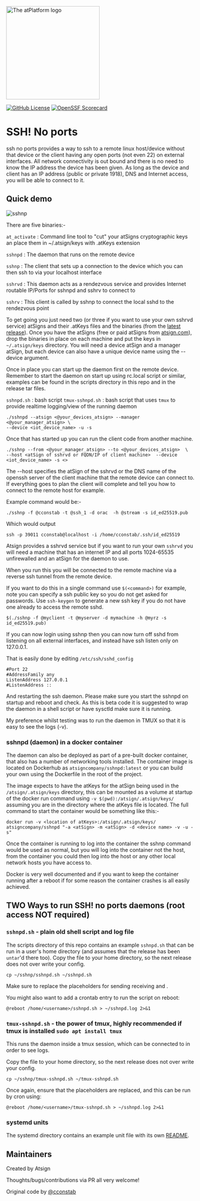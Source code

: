 <img width=250px src="https://atsign.dev/assets/img/atPlatform_logo_gray.svg?sanitize=true" alt="The atPlatform logo">

[![GitHub License](https://img.shields.io/badge/license-BSD3-blue.svg)](./LICENSE)
[![OpenSSF Scorecard](https://api.securityscorecards.dev/projects/github.com/atsign-foundation/sshnoports/badge)](https://api.securityscorecards.dev/projects/github.com/atsign-foundation/sshnoports)

# SSH! No ports

ssh no ports provides a way to ssh to a remote linux host/device without that
device or the client having any open ports (not even 22) on external interfaces. All
network connectivity is out bound and there is no need to know the IP
address the device has been given. As long as the device and client has an IP address (public or private 1918),
DNS and Internet access, you will be able to connect to it.

## Quick demo
![sshnp](https://github.com/atsign-foundation/sshnoports/assets/6131216/4ff005f1-230e-4621-9b33-f834caa9a1d1)


There are five binaries:-

`at_activate`  : Command line tool to "cut" your atSigns cryptographic keys an place them in ~/.atsign/keys with .atKeys extension

`sshnpd` : The daemon that runs on the remote device

`sshnp`  : The client that sets up a connection to the device which you
can then ssh to via your localhost interface

`sshrvd` : This daemon acts as a rendezvous service and provides Internet routable IP/Ports for sshnpd and sshrv to connect to

`sshrv`  : This client is called by sshnp to connect the local sshd to the rendezvous point

To get going you just need two (or three if you want to use your own sshrvd service) atSigns and their .atKeys files and the
binaries (from the 
[latest release](https://github.com/atsign-foundation/sshnoports/releases)).
Once you have the atSigns (free or paid atSigns from [atsign.com](https://atsign.com)), drop the binaries in place
on each machine and put the keys in `~/.atsign/keys` directory. You will need
a device atSign and a manager atSign, but each device can also have a unique
device name using the --device argument.

Once in place you can start up the daemon first on the remote device.
Remember to start the daemon on start up using rc.local script or similar, examples can be found in the scripts directory in this repo and in the release tar files.

`sshnpd.sh` : bash script
`tmux-sshnpd.sh` : bash script that uses `tmux` to provide realtime logging/view of the running daemon

```
./sshnpd --atsign <@your_devices_atsign> --manager <@your_manager_atsign> \
--device <iot_device_name> -u -s
```

Once that has started up you can run the client code from another machine.

```
./sshnp --from <@your_manager_atsign> --to <@your_devices_atsign>  \
--host <atSign of sshrvd or FQDN/IP of client machine>  --device <iot_device_name> -s <>
```

The --host specifies the atSign of the sshrvd or the DNS name of the openssh server of the client machine that the remote device can connect to. If everything goes to plan the client
will complete and tell you how to connect to the remote host for example.

Example command would be:-
```
./sshnp -f @cconstab -t @ssh_1 -d orac  -h @stream -s id_ed25519.pub
```
Which would output 
```
ssh -p 39011 cconstab@localhost -i /home/cconstab/.ssh/id_ed25519
```

Atsign provides a sshrvd service but if you want to run your own `sshrvd` you will need a machine that has an internet IP and all ports 1024-65535 unfirewalled and an atSign for the daemon to use.


When you run this you will be connected to the remote machine via a reverse
ssh tunnel from the remote device. 

If you want to do this in a single command use `$(<command>)` for example, note you can specify a ssh public key so you do not get asked for passwords. Use `ssh-keygen` to generate a new ssh key if you do not have one already to access the remote sshd.

```
$(./sshnp -f @myclient -t @myserver -d mymachine -h @myrz -s id_ed25519.pub)
```

If you can now login using sshnp then you can now turn off sshd from listening on all external interfaces, and instead have ssh listen only on 127.0.0.1.

That is easily done by editing `/etc/ssh/sshd_config`  

```
#Port 22
#AddressFamily any
ListenAddress 127.0.0.1
#ListenAddress ::
```

And restarting the ssh daemon. Please make sure you start the sshnpd on
startup and reboot and check. As this is beta code it is suggested to
wrap the daemon in a shell script or have sysctld make sure it is running. 

My preference whilst testing was to run the daemon in TMUX so that it is easy
to see the logs (-v).


### sshnpd (daemon) in a docker container

The daemon can also be deployed as part of a pre-built docker container,
that also has a number of networking tools installed. The container image
is located on Dockerhub as `atsigncompany/sshnpd:latest` or you can build
your own using the Dockerfile in the root of the project.

The image expects to have the atKeys for the atSign being used in the
`/atsign/.atsign/keys` directory, this can be mounted as a volume at startup
of the docker run command using `-v $(pwd):/atsign/.atsign/keys/` assuming
you are in the directory where the atKeys file is located. The full command
to start the container would be something like this:-

```
docker run -v <location of atKeys>:/atsign/.atsign/keys/ atsigncompany/sshnpd "-a <atSign> -m <atSign> -d <device name> -v -u -s"
```

Once the container is running to log into the container the sshnp command
would be used as normal, but you will log into the container not the host,
from the container you could then log into the host or any other local
network hosts you have access to.

Docker is very well documented and if you want to keep the container running
after a reboot if for some reason the container crashes is all easily achieved.


## TWO Ways to run SSH! no ports daemons (root access NOT required)

### `sshnpd.sh` - plain old shell script and log file

The scripts directory of this repo contains an example `sshnpd.sh` that can
be run in a user's home directory (and assumes that the release has been
`untar`'d there too). 
Copy the file to your home directory, so the next release does not over write your config.

`cp ~/sshnp/sshnpd.sh ~/sshnpd.sh`

Make sure to replace the placeholders for sending <atSign> receiving <atSign>
and <devicename>.

You might also want to add a crontab entry to run the script on reboot:

```
@reboot /home/<username>/sshnpd.sh > ~/sshnpd.log 2>&1
```

### `tmux-sshnpd.sh` - the power of tmux, highly recommended if tmux is installed `sudo apt install tmux`

This runs the daemon inside a tmux session, which can be connected to in order
to see logs.

Copy the file to your home directory, so the next release does not over write your config.

`cp ~/sshnp/tmux-sshnpd.sh ~/tmux-sshnpd.sh`

Once again, ensure that the placeholders are replaced, and this can be run
by cron using:

```
@reboot /home/<username>/tmux-sshnpd.sh > ~/sshnpd.log 2>&1
```

### systemd units

The systemd directory contains an example unit file with its own
[README](systemd/README.md).

## Maintainers

Created by Atsign 

Thoughts/bugs/contributions via PR all very welcome!


Original code by [@cconstab](https://github.com/cconstab)


